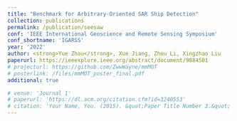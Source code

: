 ```yaml
---
title: "Benchmark for Arbitrary-Oriented SAR Ship Detection"
collection: publications
permalink: /publication/seesaw
conf: 'IEEE International Geoscience and Remote Sensing Symposium'
conf_shortname: 'IGARSS'
year: '2022'
author: <strong>Yue Zhou</strong>, Xue Jiang, Zhou Li, Xingzhao Liu
paperurl: https://ieeexplore.ieee.org/abstract/document/9884501
# projecturl: https://github.com/ZwwWayne/mmMOT
# posterlink: /files/mmMOT_poster_final.pdf
additional: true

# venue: 'Journal 1'
# paperurl: 'https://dl.acm.org/citation.cfm?id=3240553'
# citation: 'Your Name, You. (2015). &quot;Paper Title Number 3.&quot; <i>Journal 1</i>. 1(3).'
---
```

